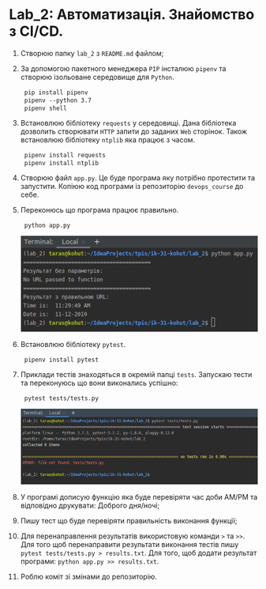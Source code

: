 # Lab_2: Автоматизація. Знайомство з CI/CD.

1. Створюю папку `lab_2` з `README.md` файлом;
2. За допомогою пакетного менеджера `PIP` інсталюю `pipenv` та створюю ізольоване середовище для `Python`.
    
        pip install pipenv
        pipenv --python 3.7
        pipenv shell
        
3. Встановлюю бібліотеку `requests` у середовищі. Дана бібліотека дозволить створювати `HTTP` запити до заданих `Web` сторінок. Також встановлюю бібліотеку `ntplib` яка працює з часом.

        pipenv install requests
        pipenv install ntplib
        
4. Створюю файл `app.py`. Це буде програма яку потрібно протестити та запустити. Копіюю код програми із репозиторію `devops_course` до себе.
5. Переконюсь що програма працює правильно.

        python app.py

    ![app.py](images/lab_2_1.png)
        
6. Встановлюю бібліотеку `pytest`. 
    
        pipenv install pytest
        
7. Приклади тестів знаходяться в окремій папці `tests`. Запускаю тести та переконуюсь що вони виконались успішно:

        pytest tests/tests.py

    ![tests.py](images/lab_2_2.png)
        
8. У програмі допиcую функцію яка буде перевіряти час доби AM/PM та відповідно друкувати: Доброго дня/ночі;
9. Пишу тест що буде перевіряти правильність виконання функції;
10. Для перенаправлення результатів використовую команди `>` та `>>`. Для того щоб перенаправити результати виконання тестів пишу `pytest tests/tests.py > results.txt`. Для того, щоб додати результат програми: `python app.py >> results.txt`.
11. Роблю коміт зі змінами до репозиторію.